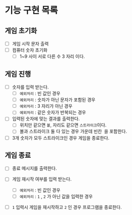 # 기능 구현 목록
## 게임 초기화
- [ ] 게임 시작 문자 출력
- [ ] 컴퓨터 숫자 초기화
    - [ ] 1~9 사이 서로 다른 수 3 자리 이다.

## 게임 진행
- [ ] 숫자를 입력 받는다.
    - [ ] `예외처리` : 빈 값인 경우
    - [ ] `예외처리` : 숫자가 아닌 문자가 포함된 경우
    - [ ] `예외처리` : 3 자리가 아닌 경우
    - [ ] `예외처리` : 같은 숫자가 반복되는 경우
- [ ] 입력된 숫자에 맞는 결과를 출력한다.
    - [ ] 위치만 같으면 `볼`, 자리도 같으면 `스트라이크`이다.
    - [ ] 볼과 스트라이크 둘 다 있는 경우 가운데 빈칸` `을 포함한다.
- [ ] 3개 숫자가 모두 스트라이크인 경우 게임을 종료한다.

## 게임 종료
- [ ] 종료 메시지를 출력한다.
- [ ] 게임 재시작 여부를 입력 받는다.
    - [ ] `예외처리` : 빈 값인 경우
    - [ ] `예외처리` : `1` , `2` 가 아닌 값을 입력한 경우
- [ ] `1` 입력시 게임을 재시작하고 `2` 인 경우 프로그램을 종료한다.  
  